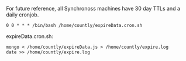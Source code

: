 For future reference, all Synchronoss machines have 30 day TTLs and a daily cronjob.

`0 0 * * * /bin/bash /home/countly/expireData.cron.sh`

expireData.cron.sh:

```
mongo < /home/countly/expireData.js > /home/countly/expire.log
date >> /home/countly/expire.log
```
